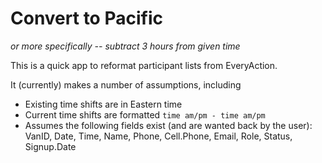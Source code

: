 # Convert to Pacific

*or more specifically -- subtract 3 hours from given time*

This is a quick app to reformat participant lists from EveryAction.

It (currently) makes a number of assumptions, including
 - Existing time shifts are in Eastern time
 - Current time shifts are formatted `time am/pm - time am/pm`
 - Assumes the following fields exist (and are wanted back by the user): VanID, Date, Time, Name, Phone, Cell.Phone, Email, Role, Status, Signup.Date